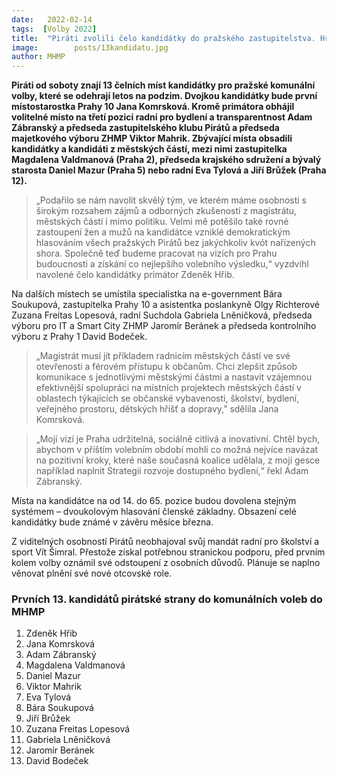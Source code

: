 ```yaml
---
date:   2022-02-14
tags:  [Volby 2022]
title:  "Piráti zvolili čelo kandidátky do pražského zastupitelstva. Hřiba doplní zkušení kolegové z magistrátu a výrazné osobnosti z městských částí"
image: 	      posts/13kandidatu.jpg
author: MHMP
---
```

 
**Piráti od soboty znají 13 čelních míst kandidátky pro pražské komunální volby, které se odehrají letos na podzim. Dvojkou kandidátky bude první místostarostka Prahy 10 Jana Komrsková. Kromě primátora obhájil volitelné místo na třetí pozici radní pro bydlení a transparentnost Adam Zábranský a předseda zastupitelského klubu Pirátů a předseda majetkového výboru ZHMP Viktor Mahrik. Zbývající místa obsadili kandidátky a kandidáti z městských částí, mezi nimi zastupitelka Magdalena Valdmanová (Praha 2), předseda krajského sdružení a bývalý starosta Daniel Mazur (Praha 5) nebo radní Eva Tylová a Jiří Brůžek (Praha 12).**

> „Podařilo se nám navolit skvělý tým, ve kterém máme osobnosti s širokým rozsahem zájmů a odborných zkušeností z magistrátu, městských částí i mimo politiku. Velmi mě potěšilo také rovné zastoupení žen a mužů na kandidátce vzniklé demokratickým hlasováním všech pražských Pirátů bez jakýchkoliv kvót nařízených shora. Společně teď budeme pracovat na vizích pro Prahu budoucnosti a získání co nejlepšího volebního výsledku,“ vyzdvihl navolené čelo kandidátky primátor Zdeněk Hřib.

Na dalších místech se umístila specialistka na e-government Bára Soukupová, zastupitelka Prahy 10 a asistentka poslankyně Olgy Richterové Zuzana Freitas Lopesová, radní Suchdola Gabriela Lněničková, předseda výboru pro IT a Smart City ZHMP Jaromír Beránek a předseda kontrolního výboru z Prahy 1 David Bodeček.

> „Magistrát musí jít příkladem radnicím městských částí ve své otevřenosti a férovém přístupu k občanům. Chci zlepšit způsob komunikace s jednotlivými městskými částmi a nastavit vzájemnou efektivnější spolupráci na místních projektech městských částí v oblastech týkajících se občanské vybavenosti, školství, bydlení, veřejného prostoru, dětských hřišť a dopravy,” sdělila Jana Komrsková.

> „Mojí vizí je Praha udržitelná, sociálně citlivá a inovativní. Chtěl bych, abychom v příštím volebním období mohli co možná nejvíce navázat na pozitivní kroky, které naše současná koalice udělala, z mojí gesce například naplnit Strategii rozvoje dostupného bydlení,“ řekl Adam Zábranský.

Místa na kandidátce na od 14. do 65. pozice budou dovolena stejným systémem – dvoukolovým hlasování členské základny. Obsazení celé kandidátky bude známé v závěru měsíce března.

Z viditelných osobností Pirátů neobhajoval svůj mandát radní pro školství a sport Vít Šimral. Přestože získal potřebnou stranickou podporu, před prvním kolem volby oznámil své odstoupení z osobních důvodů. Plánuje se naplno věnovat plnění své nové otcovské role. 

### Prvních 13. kandidátů pirátské strany do komunálních voleb do MHMP

1. Zdeněk Hřib
2. Jana Komrsková
3. Adam Zábranský
4. Magdalena Valdmanová
5. Daniel Mazur
6. Viktor Mahrik
7. Eva Tylová
8. Bára Soukupová
9. Jiří Brůžek
10. Zuzana Freitas Lopesová
11. Gabriela Lněničková
12. Jaromír Beránek
13. David Bodeček

